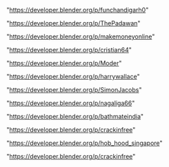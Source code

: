 "https://developer.blender.org/p/funchandigarh0"

"https://developer.blender.org/p/ThePadawan"

"https://developer.blender.org/p/makemoneyonline"

"https://developer.blender.org/p/cristian64"

"https://developer.blender.org/p/Moder"

"https://developer.blender.org/p/harrywallace"

"https://developer.blender.org/p/SimonJacobs"

"https://developer.blender.org/p/nagaliga66"

"https://developer.blender.org/p/bathmateindia"

"https://developer.blender.org/p/crackinfree"

 
"https://developer.blender.org/p/hob_hood_singapore"


"https://developer.blender.org/p/crackinfree"


 
